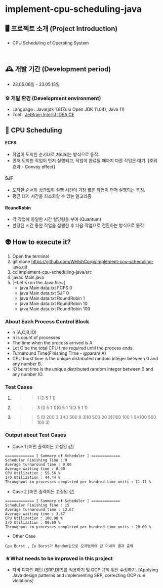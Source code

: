 # implement-cpu-scheduling-java
## 🖥️ 프로젝트 소개 (Project Introduction)
- CPU Scheduling of Operating System 
<br>

## 🕰️ 개발 기간 (Development period)
* 23.05.06일 - 23.05.13일

### ⚙️ 개발 환경 (Development environment)
- Language : Java(jdk 1.8(Zulu Open JDK 11.04), Java 11)
- Tool : [JetBrain IntelliJ IDEA CE](https://www.jetbrains.com/ko-kr/idea/download/#section=mac)

## 📌 CPU Scheduling
#### FCFS
- 작업이 도착한 순서대로 처리되는 방식으로 동작.
- 먼저 도착한 작업이 먼저 실행되고, 작업이 완료될 때까지 다른 작업은 대기. [호위효과 - Convoy effect]
#### SJF
- 도착한 순서와 상관없이 실행 시간이 가장 짧은 작업이 먼저 실행되는 특징.
- 평균 대기 시간을 최소화할 수 있는 알고리즘

#### RoundRobin
- 각 작업에 동일한 시간 할당량을 부여 (Quantum)
- 할당된 시간 동안 작업을 실행한 후 다음 작업으로 전환하는 방식으로 동작


## 👽 How to execute it?
1. Open the terminal
2. git clone https://github.com/WellshCorgi/implement-cpu-scheduling-java.git
3. cd implement-cpu-scheduling-java/src
4. javac Main.java
5. [~Let's run the Java file~]
   - java Main data.txt FCFS 0
   - java Main data.txt SJF 0
   - java Main data.txt RoundRobin 1
   - java Main data.txt RoundRobin 10
   - java Main data.txt RoundRobin 100

### About Each Process Control Block

- n (A,C,B,IO)
- n is count of processes
- The time when the process arrived is A
- Let C be the total CPU time required until the process ends.
- Turnaround Time(Finishing Time - @param A)
- CPU burst time is the unique distributed random integer between 0 and any number B.
- IO burst time is the unique distributed random integer between 0 and any number IO.

### Test Cases
1. >> 1 (0 5 1 1)
2. >> 3 (0 5 1 1)(0 5 1 1)(3 5 1 1)
3. >> 5 (0 200 3 3)(0 500 9 3)(0 500 20 3)(100 100 1 0)(100 500 100 3)
### Output about Test Cases
- Case 1 [어떤 출력이든 고정된 값]
```
============= [ Summary of Scheduler ] =============
Scheduler Finishing Time : 9
Average turnaround time : 9.00
Average waiting time : 0.00
CPU Utilization : 55.56 %
I/O Utilization : 44.44 %
Throughput in processes completed per hundred time units : 11.11 %
```
- Case 2 [어떤 출력이든 고정된 값]

```
============= [ Summary of Scheduler ] =============
Scheduler Finishing Time : 15
Average turnaround time : 12.67
Average waiting time : 3.67
CPU Utilization : 100.00 %
I/O Utilization : 80.00 %
Throughput in processes completed per hundred time units : 20.00 %
```
- Other Case
```
Cpu Burst , Io Burst가 Random값으로 오차범위의 값 이내의 결과 출력
```
### ★What needs to be improved in this project
- 자바 디자인 패턴 (SRP,DIP)를 적용하기 및 OCP 규칙 위반 수정하기. [Applying Java design patterns and implementing SRP, correcting OCP rule violations]